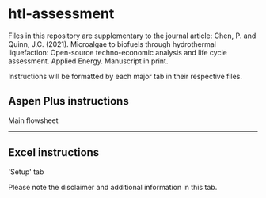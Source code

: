 # htl-assessment
Files in this repository are supplementary to the journal article:
Chen, P. and Quinn, J.C. (2021). Microalgae to biofuels through hydrothermal liquefaction: Open-source techno-economic analysis and life cycle assessment. Applied Energy. Manuscript in print.

Instructions will be formatted by each major tab in their respective files.

Aspen Plus instructions
-----------
Main flowsheet


------------------------------------------------------------------------------------------------------------------------------------------------------------------------------


Excel instructions
-----------
'Setup' tab

Please note the disclaimer and additional information in this tab.
